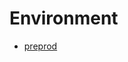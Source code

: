 # Environment

- [preprod]([https://preprod.du109ash2jnw6.amplifyapp.com](https://preprod.d2siu0e3uuav1a.amplifyapp.com/))

